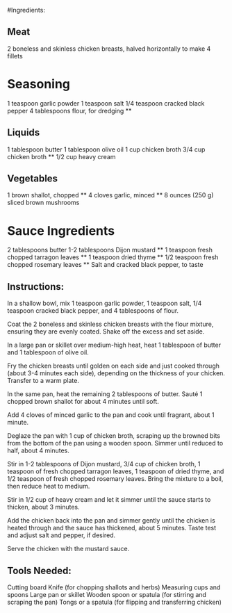 #Ingredients:
## Meat
2 boneless and skinless chicken breasts, halved horizontally to make 4 fillets

# Seasoning
1 teaspoon garlic powder
1 teaspoon salt
1/4 teaspoon cracked black pepper
4 tablespoons flour, for dredging **

## Liquids
1 tablespoon butter
1 tablespoon olive oil
1 cup chicken broth
3/4 cup chicken broth **
1/2 cup heavy cream

## Vegetables
1 brown shallot, chopped ** 
4 cloves garlic, minced ** 
8 ounces (250 g) sliced brown mushrooms

# Sauce Ingredients
2 tablespoons butter
1-2 tablespoons Dijon mustard **
1 teaspoon fresh chopped tarragon leaves ** 
1 teaspoon dried thyme ** 
1/2 teaspoon fresh chopped rosemary leaves ** 
Salt and cracked black pepper, to taste

## Instructions:
In a shallow bowl, mix 1 teaspoon garlic powder, 1 teaspoon salt, 1/4 teaspoon cracked black pepper, and 4 tablespoons of flour.

Coat the 2 boneless and skinless chicken breasts with the flour mixture, ensuring they are evenly coated. Shake off the excess and set aside.

In a large pan or skillet over medium-high heat, heat 1 tablespoon of butter and 1 tablespoon of olive oil.

Fry the chicken breasts until golden on each side and just cooked through (about 3-4 minutes each side), depending on the thickness of your chicken. Transfer to a warm plate.

In the same pan, heat the remaining 2 tablespoons of butter. Sauté 1 chopped brown shallot for about 4 minutes until soft.

Add 4 cloves of minced garlic to the pan and cook until fragrant, about 1 minute.

Deglaze the pan with 1 cup of chicken broth, scraping up the browned bits from the bottom of the pan using a wooden spoon. Simmer until reduced to half, about 4 minutes.

Stir in 1-2 tablespoons of Dijon mustard, 3/4 cup of chicken broth, 1 teaspoon of fresh chopped tarragon leaves, 1 teaspoon of dried thyme, and 1/2 teaspoon of fresh chopped rosemary leaves. Bring the mixture to a boil, then reduce heat to medium.

Stir in 1/2 cup of heavy cream and let it simmer until the sauce starts to thicken, about 3 minutes.

Add the chicken back into the pan and simmer gently until the chicken is heated through and the sauce has thickened, about 5 minutes. Taste test and adjust salt and pepper, if desired.

Serve the chicken with the mustard sauce.

## Tools Needed:
Cutting board
Knife (for chopping shallots and herbs)
Measuring cups and spoons
Large pan or skillet
Wooden spoon or spatula (for stirring and scraping the pan)
Tongs or a spatula (for flipping and transferring chicken)